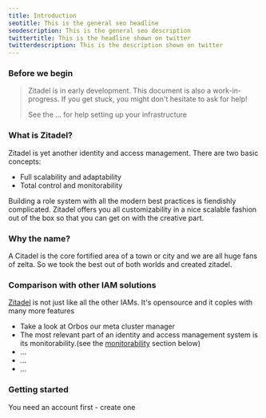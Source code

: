 ```yaml
---
title: Introduction
seotitle: This is the general seo headline
seodescription: This is the general seo description
twittertitle: This is the headline shown on twitter
twitterdescription: This is the description shown on twitter
---
```


### Before we begin

> Zitadel is in early development. This document is also a work-in-progress. If you get stuck, you might don't hesitate to ask for help!
>
> See the ... for help setting up your infrastructure

### What is Zitadel?

Zitadel is yet another identity and access management. There are two basic concepts:

* Full scalability and adaptability
* Total control and monitorability

Building a role system with all the modern best practices is fiendishly complicated. Zitadel offers you all customizability in a nice scalable fashion out of the box so that you can get on with the creative part.


### Why the name?

A Citadel is the core fortified area of a town or city and we are all huge fans of zelta. So we took the best out of both worlds and created zitadel.

### Comparison with other IAM solutions

[Zitadel](https://github.com/caos/zitadel) is not just like all the other IAMs. It's opensource and it coples with many more features

* Take a look at Orbos our meta cluster manager
* The most relevant part of an identity and access management system is its monitorability.(see the [monitorability](get_started#Monitorability) section below) 
* ...
* ...
* ...



### Getting started

You need an account first - create one
